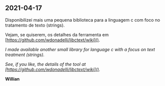 ## 2021-04-17

Disponibilizei mais uma pequena biblioteca para a linguagem c com foco no tratamento de texto (strings).

Vejam, se quiserem, os detalhes da ferramenta em [https://github.com/wdonadelli/libctext/wiki]().

_I made available another small library for language c with a focus on text treatment (strings)._

_See, if you like, the details of the tool at [https://github.com/wdonadelli/libctext/wiki]()._

__Willian__

<!--
**wdonadelli/wdonadelli** is a ✨ _special_ ✨ repository because its `README.md` (this file) appears on your GitHub profile.

Here are some ideas to get you started:

- 🔭 I’m currently working on ...
- 🌱 I’m currently learning ...
- 👯 I’m looking to collaborate on ...
- 🤔 I’m looking for help with ...
- 💬 Ask me about ...
- 📫 How to reach me: ...
- 😄 Pronouns: ...
- ⚡ Fun fact: ...
-->
